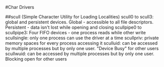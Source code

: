 #Char Drivers

##scull (Simple Character Utility for Loading Localities)
  scull0 to scull3: global and persistent devices. Global - accessible to all file descriptors. Persistent - data isn't lost while opening and closing
  scullpipe0 to scullpipe3: Four FIFO devices - one process reads while other write
  scullsingle: only one process can use the driver at a time
  scullpriv: private memory spaces for every process accessing it
  sculluid: can be accessed by multiple processes but by only one user. "Device Busy" for other users
  scullwuid: can be accessed by multiple processes but by only one user. Blocking open for other users
